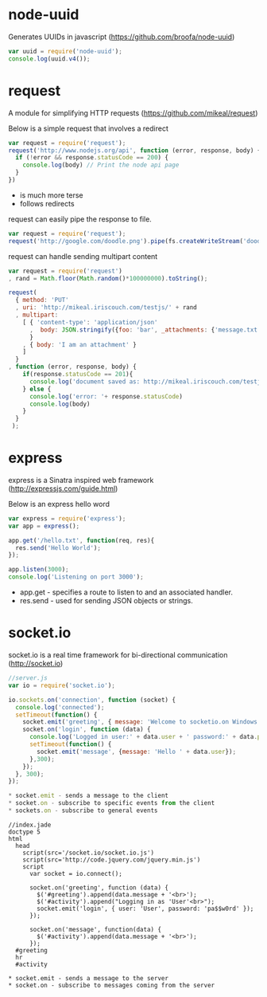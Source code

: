 # node-uuid 
Generates UUIDs in javascript (https://github.com/broofa/node-uuid)

```javascript
var uuid = require('node-uuid');
console.log(uuid.v4());
```

# request
A module for simplifying HTTP requests (https://github.com/mikeal/request)

Below is a simple request that involves a redirect
```javascript
var request = require('request');
request('http://www.nodejs.org/api', function (error, response, body) {
  if (!error && response.statusCode == 200) {
    console.log(body) // Print the node api page
  }
})
```

* is much more terse
* follows redirects

request can easily pipe the response to file.

```javascript
var request = require('request');
request('http://google.com/doodle.png').pipe(fs.createWriteStream('doodle.png'))
```

request can handle sending multipart content

```javascript
var request = require('request')
, rand = Math.floor(Math.random()*100000000).toString();

request(
  { method: 'PUT'
  , uri: 'http://mikeal.iriscouch.com/testjs/' + rand
  , multipart: 
    [ { 'content-type': 'application/json'
      ,  body: JSON.stringify({foo: 'bar', _attachments: {'message.txt': {follows: true, length: 18, 'content_type': 'text/plain' }}})
      }
    , { body: 'I am an attachment' }
    ] 
  }
, function (error, response, body) {
    if(response.statusCode == 201){
      console.log('document saved as: http://mikeal.iriscouch.com/testjs/'+ rand)
    } else {
      console.log('error: '+ response.statusCode)
      console.log(body)
    }
  }
 );
```
# express
express is a Sinatra inspired web framework (http://expressjs.com/guide.html)

Below is an express hello word

```javascript
var express = require('express');
var app = express();

app.get('/hello.txt', function(req, res){
  res.send('Hello World');
});

app.listen(3000);
console.log('Listening on port 3000');
```

* app.get - specifies a route to listen to and an associated handler.
* res.send - used for sending JSON objects or strings.

# socket.io
socket.io is a real time framework for bi-directional communication (http://socket.io)

```javascript
//server.js
var io = require('socket.io');

io.sockets.on('connection', function (socket) {
  console.log('connected');
  setTimeout(function() {
    socket.emit('greeting', { message: 'Welcome to socketio.on Windows Azure' });
    socket.on('login', function (data) { 
      console.log('Logged in user:' + data.user + ' password:' + data.password);
      setTimeout(function() {
        socket.emit('message', {message: 'Hello ' + data.user});
      },300);
    });
  }, 300);
});

* socket.emit - sends a message to the client
* socket.on - subscribe to specific events from the client
* sockets.on - subscribe to general events
```

```jade
//index.jade
doctype 5
html
  head
    script(src='/socket.io/socket.io.js')
    script(src='http://code.jquery.com/jquery.min.js')
    script
      var socket = io.connect();
      
      socket.on('greeting', function (data) {
        $('#greeting').append(data.message + '<br>'); 
        $('#activity').append("Logging in as 'User'<br>");
        socket.emit('login', { user: 'User', password: 'pa$$w0rd' });
      });

      socket.on('message', function(data) {
        $('#activity').append(data.message + '<br>'); 
      });
  #greeting
  hr
  #activity

* socket.emit - sends a message to the server
* socket.on - subscribe to messages coming from the server
```



